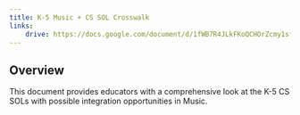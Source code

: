 ```yaml
---
title: K-5 Music + CS SOL Crosswalk
links:
    drive: https://docs.google.com/document/d/1fWB7R4JLkFKoQCHOrZcmy1sf_ECuaAGC52qR-q7xXns/edit?usp=drive_link
---
```


## Overview
This document provides educators with a comprehensive look at the K-5 CS SOLs with possible integration opportunities in Music.
